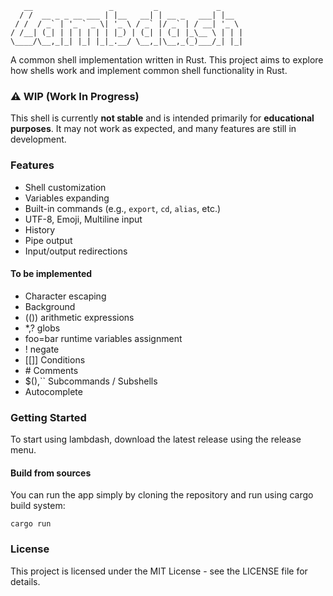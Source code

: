 ```
   __                 _         _             _     
  / /  __ _ _ __ ___ | |__   __| | __ _   ___| |__
 / /  / _` | '_ ` _ \| '_ \ / _` |/ _` | / __| '_ \
/ /__| (_| | | | | | | |_) | (_| | (_| |_\__ \ | | |
\____/\__,_|_| |_| |_|_.__/ \__,_|\__,_(_)___/_| |_|
```

A common shell implementation written in Rust.
This project aims to explore how shells work and implement common shell functionality in Rust.

### ⚠️ **WIP (Work In Progress)**

This shell is currently **not stable** and is intended primarily for **educational purposes**. It may not work as expected, and many features are still in development.

### Features

- Shell customization
- Variables expanding
- Built-in commands (e.g., `export`, `cd`, `alias`, etc.)
- UTF-8, Emoji, Multiline input
- History
- Pipe output
- Input/output redirections

#### To be implemented

- Character escaping
- Background
- (()) arithmetic expressions
- *,? globs
- foo=bar runtime variables assignment
- ! negate
- [[]] Conditions
- \# Comments
- $(),`` Subcommands / Subshells
- Autocomplete


### Getting Started

To start using lambdash, download the latest release using the release menu.

#### Build from sources

You can run the app simply by cloning the repository and run using cargo build system:

    cargo run

### License

This project is licensed under the MIT License - see the LICENSE file for details.